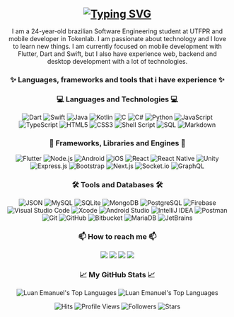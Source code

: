 <h1 align="center" style="text-align: center; font-size: x-large">
<a href="https://git.io/typing-svg"><img src="https://readme-typing-svg.demolab.com?font=Fira+Code&weight=900&size=28&duration=3000&pause=1000&color=199EFF&center=true&vCenter=true&random=false&width=435&lines=Hi+there+%F0%9F%91%8B;Welcome+to+my+profile!;My+name+is+Luan!" alt="Typing SVG" /></a>
</h1>

<p align="center" style="text-align: center">
I am a 24-year-old brazilian Software Engineering student at UTFPR and mobile developer in Tokenlab. I am passionate about technology and I love to learn new things.
I am currently focused on mobile development with Flutter, Dart and Swift, but I also have experience web, backend and desktop development with a lot of technologies.
</p>

<h3 align="center" style="text-align: center">✨ Languages, frameworks and tools that i have experience ✨</h3>

<h3 align="center" style="text-align: center">💻 Languages and Technologies 💻</h3>

<p align="center" style="text-align: center">
<img src="https://img.shields.io/badge/Dart-0175C2?style=for-the-badge&logo=dart&logoColor=white" alt="Dart" />
<img src="https://img.shields.io/badge/Swift-FA7343?style=for-the-badge&logo=swift&logoColor=white" alt="Swift" />
<img src="https://img.shields.io/badge/Java-ED8B00?style=for-the-badge&logo=java&logoColor=white" alt="Java" />
<img src="https://img.shields.io/badge/Kotlin-0095D5?style=for-the-badge&logo=kotlin&logoColor=white" alt="Kotlin" />
<img src="https://img.shields.io/badge/C-00599C?style=for-the-badge&logo=c&logoColor=white" alt="C" />
<img src="https://img.shields.io/badge/C%23-239120?style=for-the-badge&logo=c-sharp&logoColor=white" alt="C#" />
<img src="https://img.shields.io/badge/Python-3776AB?style=for-the-badge&logo=python&logoColor=white" alt="Python" />
<img src="https://img.shields.io/badge/JavaScript-F7DF1E?style=for-the-badge&logo=javascript&logoColor=black" alt="JavaScript" />
<img src="https://img.shields.io/badge/TypeScript-007ACC?style=for-the-badge&logo=typescript&logoColor=white" alt="TypeScript" />
<img src="https://img.shields.io/badge/HTML5-E34F26?style=for-the-badge&logo=html5&logoColor=white" alt="HTML5" />
<img src="https://img.shields.io/badge/CSS3-1572B6?style=for-the-badge&logo=css3&logoColor=white" alt="CSS3" />
<img src="https://img.shields.io/badge/Shell_Script-121011?style=for-the-badge&logo=gnu-bash&logoColor=white" alt="Shell Script" />
<img src="https://img.shields.io/badge/SQL-4479A1?style=for-the-badge&logo=sql&logoColor=white" alt="SQL" />
<img src="https://img.shields.io/badge/Markdown-000000?style=for-the-badge&logo=markdown&logoColor=white" alt="Markdown" />
</p>

<h3 align="center" style="text-align: center">🚀 Frameworks, Libraries and Engines 🚀</h3>

<p align="center" style="text-align: center">
<img src="https://img.shields.io/badge/Flutter-02569B?style=for-the-badge&logo=flutter&logoColor=white" alt="Flutter" />
<img src="https://img.shields.io/badge/Node.js-339933?style=for-the-badge&logo=node.js&logoColor=white" alt="Node.js" />
<img src="https://img.shields.io/badge/Android-3DDC84?style=for-the-badge&logo=android&logoColor=white" alt="Android" />
<img src="https://img.shields.io/badge/iOS-000000?style=for-the-badge&logo=ios&logoColor=white" alt="iOS" />
<img src="https://img.shields.io/badge/React-20232A?style=for-the-badge&logo=react&logoColor=white" alt="React" />
<img src="https://img.shields.io/badge/React_Native-20232A?style=for-the-badge&logo=react&logoColor=white" alt="React Native" />
<img src="https://img.shields.io/badge/Unity-000000?style=for-the-badge&logo=unity&logoColor=white" alt="Unity" />
<img src="https://img.shields.io/badge/Express.js-000000?style=for-the-badge&logo=express&logoColor=white" alt="Express.js" />
<img src="https://img.shields.io/badge/Bootstrap-563D7C?style=for-the-badge&logo=bootstrap&logoColor=white" alt="Bootstrap" />
<img src="https://img.shields.io/badge/Next.js-000000?style=for-the-badge&logo=next.js&logoColor=white" alt="Next.js" />
<img src="https://img.shields.io/badge/Socket.io-010101?style=for-the-badge&logo=socket.io&logoColor=white" alt="Socket.io" />
<img src="https://img.shields.io/badge/GraphQL-E10098?style=for-the-badge&logo=graphql&logoColor=white" alt="GraphQL" />
</p>

<h3 align="center" style="text-align: center">🛠️ Tools and Databases 🛠️</h3>

<p align="center" style="text-align: center">
<img src="https://img.shields.io/badge/json-5E5C5C?style=for-the-badge&logo=json&logoColor=white" alt="JSON" />
<img src="https://img.shields.io/badge/MySQL-4479A1?style=for-the-badge&logo=mysql&logoColor=white" alt="MySQL" />
<img src="https://img.shields.io/badge/SQLite-003B57?style=for-the-badge&logo=sqlite&logoColor=white" alt="SQLite" />
<img src="https://img.shields.io/badge/MongoDB-47A248?style=for-the-badge&logo=mongodb&logoColor=white" alt="MongoDB" />
<img src="https://img.shields.io/badge/PostgreSQL-336791?style=for-the-badge&logo=postgresql&logoColor=white" alt="PostgreSQL" />
<img src="https://img.shields.io/badge/Firebase-FFCA28?style=for-the-badge&logo=firebase&logoColor=white" alt="Firebase" />
<img src="https://img.shields.io/badge/Visual_Studio_Code-007ACC?style=for-the-badge&logo=visual-studio-code&logoColor=white" alt="Visual Studio Code" />
<img src="https://img.shields.io/badge/Xcode-147EFB?style=for-the-badge&logo=xcode&logoColor=white" alt="Xcode" />
<img src="https://img.shields.io/badge/Android_Studio-3DDC84?style=for-the-badge&logo=android-studio&logoColor=white" alt="Android Studio" />
<img src="https://img.shields.io/badge/IntelliJ_IDEA-000000?style=for-the-badge&logo=intellij-idea&logoColor=white" alt="IntelliJ IDEA" />
<img src="https://img.shields.io/badge/Postman-FF6C37?style=for-the-badge&logo=postman&logoColor=white" alt="Postman" />
<img src="https://img.shields.io/badge/Git-F05032?style=for-the-badge&logo=git&logoColor=white" alt="Git" />
<img src="https://img.shields.io/badge/GitHub-181717?style=for-the-badge&logo=github&logoColor=white" alt="GitHub" />
<img src="https://img.shields.io/badge/Bitbucket-0052CC?style=for-the-badge&logo=bitbucket&logoColor=white" alt="Bitbucket" />
<img src="https://img.shields.io/badge/MariaDB-003545?style=for-the-badge&logo=mariadb&logoColor=white" alt="MariaDB" />
<img src="https://img.shields.io/badge/JetBrains-000000?style=for-the-badge&logo=jetbrains&logoColor=white" alt="JetBrains"
</p>

<h3 align="center" style="text-align: center">📫 How to reach me 📫</h3>

<p align="center" style="text-align: center">
<a href="https://www.linkedin.com/in/luan-emanuel-14ab19215/" target="_blank"><img src="https://img.shields.io/badge/LinkedIn-0077B5?style=for-the-badge&logo=linkedin&logoColor=white alt="LinkedIn" /></a>
<a href="https://twitter.com/themikedark" target="_blank"><img src="https://img.shields.io/badge/Twitter-1DA1F2?style=for-the-badge&logo=twitter&logoColor=white alt="Twitter" /></a>
<a href="mailto:contato@luanemanuel.com.br" target="_blank"><img src="https://img.shields.io/badge/Gmail-D14836?style=for-the-badge&logo=gmail&logoColor=white alt="Gmail" /></a>
<a href="https://luanemanuel.com.br/" target="_blank"><img src="https://img.shields.io/badge/Website-4285F4?style=for-the-badge&logo=google-chrome&logoColor=white alt="Website" /></a>
</p>

<h3 align="center" style="text-align: center">📈 My GitHub Stats 📈</h3>

<p align="center" style="text-align: center">
<img src="https://github-profile-summary-cards.vercel.app/api/cards/profile-details?username=luanemanuel&theme=nord_dark" alt="Luan Emanuel's Top Languages" />
<img src="https://github-profile-summary-cards.vercel.app/api/cards/repos-per-language?username=luanemanuel&theme=nord_dark" alt="Luan Emanuel's Top Languages" />
</p>

<p align="center" style="text-align: center">
<img src="https://hits.seeyoufarm.com/api/count/incr/badge.svg?url=https%3A%2F%2Fgithub.com%2Fluanemanuel1212%2Fhit-counter" alt="Hits" />
<img src="https://komarev.com/ghpvc/?username=luanemanuel&color=blueviolet" alt="Profile Views" />
<img src="https://img.shields.io/github/followers/luanemanuel?label=Followers&style=social" alt="Followers" />
<img src="https://img.shields.io/github/stars/luanemanuel?style=social" alt="Stars" />

</p>


